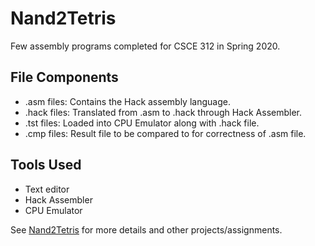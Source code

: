 # Nand2Tetris

Few assembly programs completed for CSCE 312 in Spring 2020.

## File Components

- .asm files: Contains the Hack assembly language. 
- .hack files: Translated from .asm to .hack through Hack Assembler.
- .tst files: Loaded into CPU Emulator along with .hack file.
- .cmp files: Result file to be compared to for correctness of .asm file. 

## Tools Used

- Text editor
- Hack Assembler
- CPU Emulator

See [Nand2Tetris](https://www.nand2tetris.org/) for more details and other projects/assignments. 
